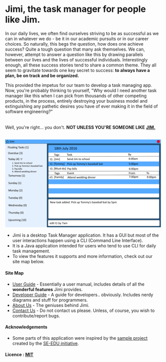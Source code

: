 <!---[![Build Status](https://travis-ci.org/se-edu/addressbook-level4.svg?branch=master)](https://travis-ci.org/CS2103AUG2016-T09-C2/main)
[![Coverage Status](https://coveralls.io/repos/github/se-edu/addressbook-level4/badge.svg?branch=master)](https://coveralls.io/github/CS2103AUG2016-T09-C2/main?branch=master)
-->

# Jimi, the task manager for people like Jim.

In our daily lives, we often find ourselves striving to be as successful as we can in whatever we do - be it in our academic pursuits or in our career choices. So naturally, this begs the question, how does one achieve success? Quite a tough question that many ask themselves. We can, however, attempt to answer a question like this by drawing parallels between our lives and the lives of successful individuals. Interestingly enough, all these success stories tend to share a common theme. They all seem to gravitate towards one key secret to success: **to always have a plan, be on track and be organized.**

This provided the impetus for our team to develop a task managing app. Now, you're probably thinking to yourself, "Why would I need another task manager like this when I can pick from thousands of other competing products, in the process, entirely destroying your business model and extinguishing any pathetic desires you have of ever making it in the field of software engineering?" 
<br><br><br>
Well, you're right... you don't. **NOT UNLESS YOU'RE SOMEONE LIKE** [**JIM.**](http://www.comp.nus.edu.sg/~cs2103/AY1617S1/contents/handbook.html#handbook-project-product) <br><br>

<img src="docs/images/Ui.png" width="600"><br>

* Jimi is a desktop Task Manager application. It has a GUI but most of the user interactions happen using 
  a CLI (Command Line Interface).
* It is a Java application intended for users who tend to use CLI for daily task management.
* To view the features it supports and more information, check out our site map below.

  
#### Site Map
* [User Guide](docs/UserGuide.md) - Essentially a user manual, includes details of all the **wonderful features** Jimi provides.
* [Developer Guide](docs/DeveloperGuide.md) - A guide for developers.. obviously. Includes nerdy diagrams and stuff for programmers.
* [About Us](docs/AboutUs.md) - The geniuses behind Jimi.
* [Contact Us](docs/ContactUs.md) - Do not contact us please. Unless, of course, you wish to contribute/report bugs.


#### Acknowledgements

* Some parts of this application were inspired by the [sample project](https://github.com/se-edu/addressbook-level4) created by the [SE-EDU initiative](https://github.com/se-edu/).


#### Licence : [MIT](LICENSE)
